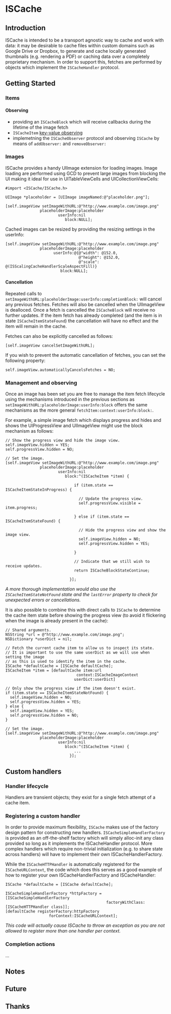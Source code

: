 ISCache
=======

Introduction
------------

ISCache is intended to be a transport agnostic way to cache and work with data: it may be desirable to cache files within custom domains such as Google Drive or Dropbox, to generate and cache locally generated thumbnails (e.g. rendering a PDF) or caching data over a completely proprietary mechanism. In order to support this, fetches are performed by objects which implement the `ISCacheHandler` protocol.

Getting Started
---------------

### Items

#### Observing

* providing an `ISCacheBlock` which will receive callbacks during the lifetime of the image fetch
* `ISCacheItem` [key-value observing](https://developer.apple.com/library/mac/documentation/cocoa/conceptual/KeyValueObserving/KeyValueObserving.html)
* implemetning the `ISCacheObserver` protocol and observing `ISCache` by means of `addObserver:` and `removeObserver:`


### Images

ISCache provides a handy UIImage extension for loading images. Image loading are performed using GCD to prevent large images from blocking the UI making it ideal for use in UITableViewCells and UICollectionViewCells:

    #import <ISCache/ISCache.h>

    UIImage *placeholder = [UIImage imageNamed:@"placeholder.png"];

    [self.imageView setImageWithURL:@"http://www.example.com/image.png"
                   placeholderImage:placeholder
                           userInfo:nil
                              block:NULL];

Cached images can be resized by providing the resizing settings in the userInfo:

    [self.imageView setImageWithURL:@"http://www.example.com/image.png"
                   placeholderImage:placeholder
                         userInfo:@{@"width": @152.0,
                                    @"height": @152.0,
                                    @"scale": @(ISScalingCacheHandlerScaleAspectFill)}
                            block:NULL];

#### Cancellation

Repeated calls to `setImageWithURL:placeholderImage:userInfo:completionBlock:` will cancel any previous fetches. Fetches will also be cancelled when the UIImageView is dealloced. Once a fetch is cancelled the `ISCacheBlock` will receive no further updates. If the item fetch has already completed (and the item is in state `ISCacheItemStateFound`) the cancellation will have no effect and the item will remain in the cache.

Fetches can also be explicitly cancelled as follows:

    [self.imageView cancelSetImageWithURL];

If you wish to prevent the automatic cancellation of fetches, you can set the following property:

    self.imageView.automaticallyCancelsFetches = NO;

### Management and observing

Once an image has been set you are free to manage the item fetch lifecycle using the mechanisms introduced in the previous sections as `setImageWithURL:placeholderImage:userInfo:block` offers the same mechanisms as the more general `fetchItem:context:userInfo:block:`.

For example, a simple image fetch which displays progress and hides and shows the UIProgressView and UIImageView might use the block mechanism as follows:

    // Show the progress view and hide the image view.
    self.imageView.hidden = YES;
    self.progressView.hidden = NO;

    // Set the image.
    [self.imageView setImageWithURL:@"http://www.example.com/image.png"
                   placeholderImage:placeholder
                           userInfo:nil
                              block:^(ISCacheItem *item) {

                                  if (item.state == ISCacheItemStateInProgress) {

                                    // Update the progress view.
                                    self.progressView.visible = item.progress;

                                  } else if (item.state == ISCacheItemStateFound) {

                                    // Hide the progress view and show the image view.
                                    self.imageView.hidden = NO;
                                    self.progressView.hidden = YES;

                                  }

                                  // Indicate that we still wish to receive updates.
                                  return ISCacheBlockStateContinue;

                                }];

*A more thorough implementation would also use the `ISCacheItemStateNotFound` state and the `lastError` property to check for unexpected errors or cancellations.*

It is also possible to combine this with direct calls to `ISCache` to determine the cache item state before showing the progress view (to avoid it flickering when the image is already present in the cache):

    // Shared arguments.
    NSString *url = @"http://www.example.com/image.png";
    NSDictionary *userDict = nil;

    // Fetch the current cache item to allow us to inspect its state.
    // It is important to use the same userDict as we will use when setting the image
    // as this is used to identify the item in the cache.
    ISCache *defaultCache = [ISCache defaultCache];
    ISCacheItem *item = [defaultCache item:url
                                   context:ISCacheImageContext
                                  userDict:userDict]

    // Only show the progress view if the item doesn't exist.
    if (item.state == ISCacheItemStateNotFound) {
      self.imageView.hidden = NO;
      self.progressView.hidden = YES;
    } else {
      self.imageView.hidden = YES;
      self.progressView.hidden = NO;
    }

    // Set the image.
    [self.imageView setImageWithURL:@"http://www.example.com/image.png"
                   placeholderImage:placeholder
                           userInfo:nil
                              block:^(ISCacheItem *item) {
                                  ...
                                }];


Custom handlers
---------------

### Handler lifecycle

Handlers are transient objects; they exist for a single fetch attempt of a cache item.

### Registering a custom handler

In order to provide maximum flexibility, `ISCache` makes use of the factory design pattern for constructing new handlers. `ISCacheSimpleHandlerFactory` is provided as an off-the-shelf factory which will simply alloc-init any class provided so long as it implements the ISCacheHandler protocol. More complex handlers which require non-trivial initialization (e.g. to share state across handlers) will have to implement their own ISCacheHandlerFactory.

While the `ISCacheHTTPHandler` is automatically registered for the `ISCacheURLContext`, the code which does this serves as a good example of how to register your own ISCacheHandlerFactory and ISCacheHandler:

    ISCache *defaultCache = [ISCache defaultCache];

    ISCacheSimpleHandlerFactory *httpFactory = [ISCacheSimpleHandlerFactory
                                                factoryWithClass:[ISCacheHTTPHandler class]];
    [defaultCache registerFactory:httpFactory
                       forContext:ISCacheURLContext];


*This code will actually cause ISCache to throw an exception as you are not allowed to register more than one handler per context.*

### Completion actions

...

Notes
-----

Future
------

Thanks
------


